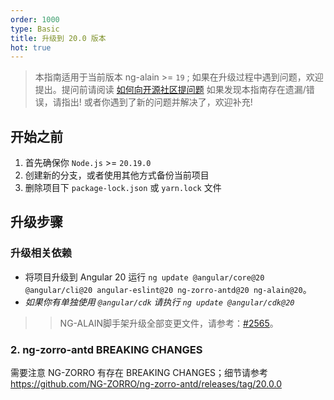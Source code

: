 ```yaml
---
order: 1000
type: Basic
title: 升级到 20.0 版本
hot: true
---
```


> 本指南适用于当前版本 ng-alain >= `19` ;
> 如果在升级过程中遇到问题，欢迎提出。提问前请阅读 [如何向开源社区提问题](https://github.com/seajs/seajs/issues/545)
> 如果发现本指南存在遗漏/错误，请指出!
> 或者你遇到了新的问题并解决了，欢迎补充!

## 开始之前

1. 首先确保你 `Node.js` >= `20.19.0`
2. 创建新的分支，或者使用其他方式备份当前项目
3. 删除项目下 `package-lock.json` 或 `yarn.lock` 文件

## 升级步骤

### 升级相关依赖

- 将项目升级到 Angular 20 运行 `ng update @angular/core@20 @angular/cli@20 angular-eslint@20 ng-zorro-antd@20 ng-alain@20`。
- _如果你有单独使用 `@angular/cdk` 请执行 `ng update @angular/cdk@20`_

> > NG-ALAIN脚手架升级全部变更文件，请参考：[#2565](https://github.com/ng-alain/ng-alain/pull/2565/files)。

### 2. ng-zorro-antd BREAKING CHANGES

需要注意 NG-ZORRO 有存在 BREAKING CHANGES；细节请参考
https://github.com/NG-ZORRO/ng-zorro-antd/releases/tag/20.0.0
